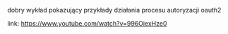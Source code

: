 dobry wykład pokazujący przykłady działania procesu autoryzacji oauth2

link: https://www.youtube.com/watch?v=996OiexHze0